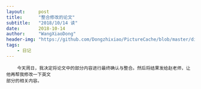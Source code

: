 ```yaml
---
layout:     post
title:      "整合修改的论文"
subtitle:   "2018/10/14 读"
date:       2018-10-14
author:     "WangXiaoDong"
header-img: "https://github.com/Dongzhixiao/PictureCache/blob/master/diaryPic/20181014.jpg?raw=true"
tags:
    - 日记
---
```



```
    今天周日，我决定将论文中的部分内容进行最终确认与整合。然后将结果发给赵老师，让他再帮我修改一下英文
部分的相关内容。
```



